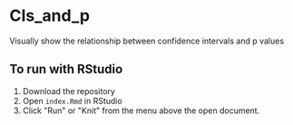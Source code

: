 # CIs_and_p
Visually show the relationship between confidence intervals and p values


## To run with RStudio

1.  Download the repository
2.  Open `index.Rmd` in RStudio
3.  Click "Run" or "Knit" from the menu above the open document.

